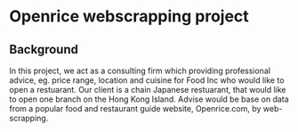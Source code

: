# Openrice webscrapping project

## Background
In this project, we act as a consulting firm which providing professional advice, eg. price range, location and cuisine for Food Inc who would like to open a restuarant. Our client is a chain Japanese restuarant, that would like to open one branch on the Hong Kong Island. Advise would be base on data from a popular food and restaurant guide website, Openrice.com, by web-scrapping.

